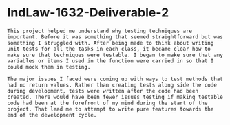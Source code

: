 # IndLaw-1632-Deliverable-2

	This project helped me understand why testing techniques are important. Before it was something that seemed straightforward but was something I struggled with. After being made to think about writing unit tests for all the tasks in each class, it became clear how to make sure that techniques were testable. I began to make sure that any variables or items I used in the function were carried in so that I could mock them in testing. 
  
	The major issues I faced were coming up with ways to test methods that had no return values. Rather than creating tests along side the code during development, tests were written after the code had been created. There would have been fewer issues testing if making testable code had been at the forefront of my mind during the start of the project. That lead me to attempt to write pure features towards the end of the development cycle.
